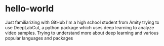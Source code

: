 # hello-world
Just familiarizing with GitHub
I'm a high school student from Amity trying to use DeepLabCut, a python package which uses deep learning to analyze video samples.
Trying to understand more about deep learning and various popular languages and packages
